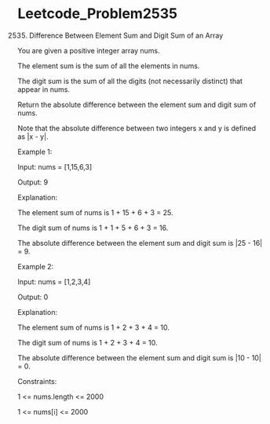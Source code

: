 # Leetcode_Problem2535




2535. Difference Between Element Sum and Digit Sum of an Array



You are given a positive integer array nums.




The element sum is the sum of all the elements in nums.




The digit sum is the sum of all the digits (not necessarily distinct) that appear in nums.





Return the absolute difference between the element sum and digit sum of nums.






Note that the absolute difference between two integers x and y is defined as |x - y|.

 

Example 1:




Input: nums = [1,15,6,3]




Output: 9




Explanation: 





The element sum of nums is 1 + 15 + 6 + 3 = 25.




The digit sum of nums is 1 + 1 + 5 + 6 + 3 = 16.






The absolute difference between the element sum and digit sum is |25 - 16| = 9.





Example 2:





Input: nums = [1,2,3,4]





Output: 0





Explanation:





The element sum of nums is 1 + 2 + 3 + 4 = 10.






The digit sum of nums is 1 + 2 + 3 + 4 = 10.







The absolute difference between the element sum and digit sum is |10 - 10| = 0.

 





Constraints:





1 <= nums.length <= 2000






1 <= nums[i] <= 2000
